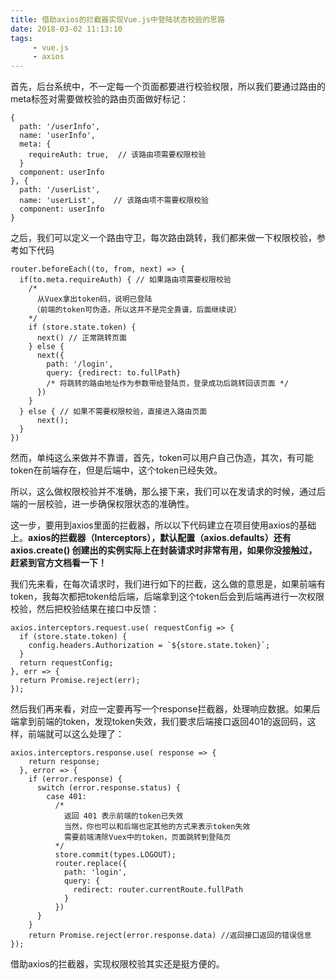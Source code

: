 ```yaml
---
title: 借助axios的拦截器实现Vue.js中登陆状态校验的思路
date: 2018-03-02 11:13:10
tags:
     - vue.js
     - axios
---
```


<div class="RichContent-inner RichContent-inner--collapsed"><span class="RichText CopyrightRichText-richText" itemprop="articleBody"><p>首先，后台系统中，不一定每一个页面都要进行校验权限，所以我们要通过路由的meta标签对需要做校验的路由页面做好标记：<!-- more --></p><div class="highlight"><pre><code class="language-text">{
  path: '/userInfo',
  name: 'userInfo',
  meta: {
    requireAuth: true,  // 该路由项需要权限校验
  }
  component: userInfo
}, {
  path: '/userList',
  name: 'userList',    // 该路由项不需要权限校验    
  component: userInfo
}
</code></pre></div><p>之后，我们可以定义一个路由守卫，每次路由跳转，我们都来做一下权限校验，参考如下代码 </p><div class="highlight"><pre><code class="language-text">router.beforeEach((to, from, next) =&gt; {
  if(to.meta.requireAuth) { // 如果路由项需要权限校验
    /* 
      从Vuex拿出token码，说明已登陆
     （前端的token可伪造，所以这并不是完全靠谱，后面继续说）
    */
    if (store.state.token) { 
      next() // 正常跳转页面
    } else {
      next({
        path: '/login',
        query: {redirect: to.fullPath}  
        /* 将跳转的路由地址作为参数带给登陆页，登录成功后跳转回该页面 */
      })
    }
  } else { // 如果不需要权限校验，直接进入路由页面
      next();
  }
})
</code></pre></div><p>然而，单纯这么来做并不靠谱，首先，token可以用户自己伪造，其次，有可能token在前端存在，但是后端中，这个token已经失效。</p><p>所以，这么做权限校验并不准确，那么接下来，我们可以在发请求的时候，通过后端的一层校验，进一步确保权限状态的准确性。</p><p>这一步，要用到axios里面的拦截器，所以以下代码建立在项目使用axios的基础上。<b>axios的拦截器（Interceptors），默认配置（axios.defaults）还有 axios.create() 创建出的实例实际上在封装请求时非常有用，如果你没接触过，赶紧到官方文档看一下！</b></p><p>我们先来看，在每次请求时，我们进行如下的拦截，这么做的意思是，如果前端有token，我每次都把token给后端，后端拿到这个token后会到后端再进行一次权限校验，然后把校验结果在接口中反馈：</p><div class="highlight"><pre><code class="language-text">axios.interceptors.request.use( requestConfig =&gt; {
  if (store.state.token) {
    config.headers.Authorization = `${store.state.token}`;
  }
  return requestConfig;
}, err =&gt; {
  return Promise.reject(err);
});
</code></pre></div><p>然后我们再来看，对应一定要再写一个response拦截器，处理响应数据。如果后端拿到前端的token，发现token失效，我们要求后端接口返回401的返回码，这样，前端就可以这么处理了：</p><div class="highlight"><pre><code class="language-text">axios.interceptors.response.use( response =&gt; {
    return response;
  }, error =&gt; {
    if (error.response) {
      switch (error.response.status) {
        case 401:  
          /* 
            返回 401 表示前端的token已失效
            当然，你也可以和后端也定其他的方式来表示token失效
            需要前端清除Vuex中的token，页面跳转到登陆页
          */ 
          store.commit(types.LOGOUT);
          router.replace({
            path: 'login',
            query: {
              redirect: router.currentRoute.fullPath
            }
          })
      }
    }
    return Promise.reject(error.response.data) //返回接口返回的错误信息
});
</code></pre></div><p>借助axios的拦截器，实现权限校验其实还是挺方便的。</p><p></p><p></p></span><!-- react-empty: 40129 --></div>